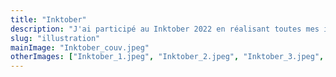 ```yaml
---
title: "Inktober"
description: "J'ai participé au Inktober 2022 en réalisant toutes mes illustrations sur Procreate."
slug: "illustration"
mainImage: "Inktober_couv.jpeg"
otherImages: ["Inktober_1.jpeg", "Inktober_2.jpeg", "Inktober_3.jpeg", "Inktober_4.jpeg", "Inktober_5.jpg", "Inktober_6.jpg", "Inktober_7.jpg", "Inktober_8.jpg", "Inktober_9.jpg", "Inktober_10.jpg", "Inktober_11.jpg", "Inktober_12.jpg", "Inktober_13.jpeg", "Inktober_14.jpeg", "Inktober_15.jpeg", ]
---
```


